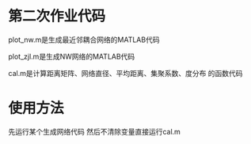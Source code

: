 # 第二次作业代码

plot_nw.m是生成最近邻耦合网络的MATLAB代码

plot_zjl.m是生成NW网络的MATLAB代码

cal.m是计算距离矩阵、网络直径、平均距离、集聚系数、度分布 的函数代码

# 使用方法

先运行某个生成网络代码 然后不清除变量直接运行cal.m
